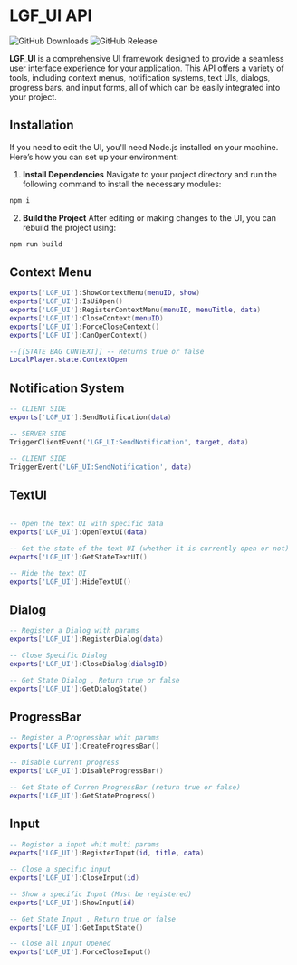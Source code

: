 # LGF_UI API

![GitHub Downloads](https://img.shields.io/github/downloads/ENT510/LGF_UI/total?logo=github)
![GitHub Release](https://img.shields.io/github/v/release/ENT510/LGF_UI?logo=github)

**LGF_UI** is a comprehensive UI framework designed to provide a seamless user interface experience for your application. This API offers a variety of tools, including context menus, notification systems, text UIs, dialogs, progress bars, and input forms, all of which can be easily integrated into your project.

## Installation

If you need to edit the UI, you'll need Node.js installed on your machine. Here’s how you can set up your environment:

1. **Install Dependencies**
   Navigate to your project directory and run the following command to install the necessary modules:
```bash
npm i
```

2. **Build the Project**
After editing or making changes to the UI, you can rebuild the project using:

```bash
npm run build
```

## Context Menu

```lua
exports['LGF_UI']:ShowContextMenu(menuID, show)
exports['LGF_UI']:IsUiOpen()
exports['LGF_UI']:RegisterContextMenu(menuID, menuTitle, data)
exports['LGF_UI']:CloseContext(menuID)
exports['LGF_UI']:ForceCloseContext()
exports['LGF_UI']:CanOpenContext()

--[[STATE BAG CONTEXT]] -- Returns true or false
LocalPlayer.state.ContextOpen
```
## Notification System

```lua
-- CLIENT SIDE
exports['LGF_UI']:SendNotification(data)

-- SERVER SIDE
TriggerClientEvent('LGF_UI:SendNotification', target, data)

-- CLIENT SIDE
TriggerEvent('LGF_UI:SendNotification', data)
```

## TextUI

```lua

-- Open the text UI with specific data
exports['LGF_UI']:OpenTextUI(data)

-- Get the state of the text UI (whether it is currently open or not)
exports['LGF_UI']:GetStateTextUI()

-- Hide the text UI
exports['LGF_UI']:HideTextUI()
```


## Dialog 

```lua
-- Register a Dialog with params
exports['LGF_UI']:RegisterDialog(data)

-- Close Specific Dialog
exports['LGF_UI']:CloseDialog(dialogID)

-- Get State Dialog , Return true or false
exports['LGF_UI']:GetDialogState()
```


## ProgressBar 

```lua
-- Register a Progressbar whit params
exports['LGF_UI']:CreateProgressBar()

-- Disable Current progress
exports['LGF_UI']:DisableProgressBar()

-- Get State of Curren ProgressBar (return true or false)
exports['LGF_UI']:GetStateProgress()

```

## Input 

```lua
-- Register a input whit multi params
exports['LGF_UI']:RegisterInput(id, title, data)

-- Close a specific input
exports['LGF_UI']:CloseInput(id)

-- Show a specific Input (Must be registered)
exports['LGF_UI']:ShowInput(id)

-- Get State Input , Return true or false
exports['LGF_UI']:GetInputState()

-- Close all Input Opened
exports['LGF_UI']:ForceCloseInput()

```


